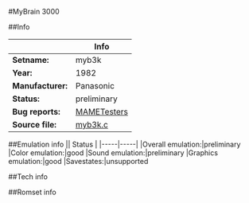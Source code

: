 #MyBrain 3000

##Info

||Info|
|-----|-----|
|**Setname:**|myb3k
|**Year:**|1982
|**Manufacturer:**|Panasonic
|**Status:**|preliminary
|**Bug reports:**|[MAMETesters](http://mametesters.org/view_all_set.php?type=1&temporary=y&search=myb3k.c)
|**Source file:**|[myb3k.c](https://github.com/mamedev/mame/blob/master/src/mess/drivers/myb3k.c)

##Emulation info
|| Status |
|-----|-----|
|Overall emulation:|preliminary
|Color emulation:|good
|Sound emulation:|preliminary
|Graphics emulation:|good
|Savestates:|unsupported

##Tech info

##Romset info

<!--- START OF EDITED COMMENT DO NOT TOUCH TEXT ABOVE-->
